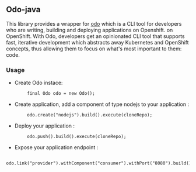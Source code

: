 ## Odo-java

This library provides a wrapper for [odo](https://github.com/redhat-developer/odo) which is a CLI tool for developers who are writing,
building and deploying applications on Openshift. on OpenShift. With Odo, developers get an opinionated CLI tool that supports fast,  iterative development which abstracts away Kubernetes and OpenShift concepts, thus allowing them to focus on what's most important 
to them: code.

### Usage
* Create Odo instace:
```
        final Odo odo = new Odo();
```

* Create application, add a component of type nodejs to your application :
```
        odo.create("nodejs").build().execute(cloneRepo);
```

* Deploy your application :
```
        odo.push().build().execute(cloneRepo);
```

* Expose your application endpoint :
```
        odo.link("provider").withComponent("consumer").withPort("8080").build().execute(cloneRepo);

```
